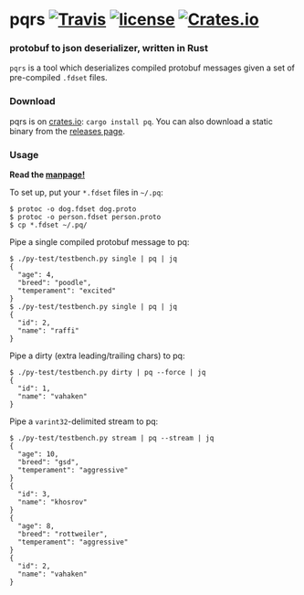 # pqrs [![Travis](https://img.shields.io/travis/sevagh/pqrs.svg)](https://travis-ci.org/sevagh/pqrs) [![license](https://img.shields.io/github/license/sevagh/pqrs.svg)](https://github.com/sevagh/pqrs/blob/master/LICENSE) [![Crates.io](https://img.shields.io/crates/v/pq.svg)](https://crates.io/crates/pq)

### protobuf to json deserializer, written in Rust

`pqrs` is a tool which deserializes compiled protobuf messages given a set of pre-compiled `.fdset` files.

### Download

pqrs is on [crates.io](https://crates.io/crates/pq): `cargo install pq`. You can also download a static binary from the [releases page](https://github.com/sevagh/pqrs/releases).

### Usage

**Read the [manpage!](https://sevagh.github.io/pqrs/)**

To set up, put your `*.fdset` files in `~/.pq`:

```
$ protoc -o dog.fdset dog.proto
$ protoc -o person.fdset person.proto
$ cp *.fdset ~/.pq/
```

Pipe a single compiled protobuf message to pq:

```
$ ./py-test/testbench.py single | pq | jq
{
  "age": 4,
  "breed": "poodle",
  "temperament": "excited"
}
$ ./py-test/testbench.py single | pq | jq
{
  "id": 2,
  "name": "raffi"
}
```

Pipe a dirty (extra leading/trailing chars) to pq:

```
$ ./py-test/testbench.py dirty | pq --force | jq
{
  "id": 1,
  "name": "vahaken"
}
```

Pipe a `varint32`-delimited stream to pq:

```
$ ./py-test/testbench.py stream | pq --stream | jq
{
  "age": 10,
  "breed": "gsd",
  "temperament": "aggressive"
}
{
  "id": 3,
  "name": "khosrov"
}
{
  "age": 8,
  "breed": "rottweiler",
  "temperament": "aggressive"
}
{
  "id": 2,
  "name": "vahaken"
}
```

